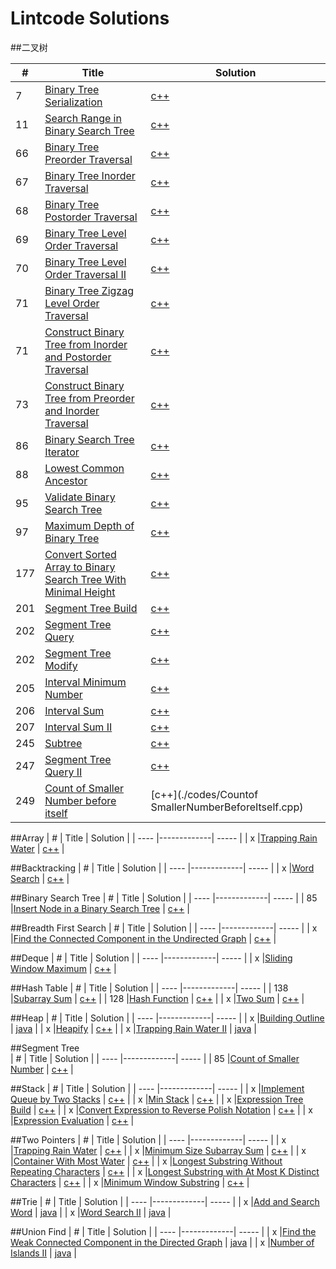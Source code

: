 Lintcode Solutions
===

##二叉树

| #    | Title       | Solution  | 
| ---- |-------------| -----     |
| 7    |[Binary Tree Serialization](http://www.lintcode.com/en/problem/binary-tree-serialization/) | [c++](./codes/BinaryTreeSerialization.cpp) |
| 11    |[Search Range in Binary Search Tree](http://www.lintcode.com/en/problem/search-range-in-binary-search-tree/) | [c++](./codes/SearchRangeinBinarySearchTree.cpp) |
| 66    |[Binary Tree Preorder Traversal](http://www.lintcode.com/en/problem/binary-tree-preorder-traversal/) | [c++](./codes/BinaryTreePreorderTraversal.cpp) |
| 67    |[Binary Tree Inorder Traversal](http://www.lintcode.com/en/problem/binary-tree-inorder-traversal/) | [c++](./codes/BinaryTreeInorderTraversal.cpp) |
| 68    |[Binary Tree Postorder Traversal](http://www.lintcode.com/en/problem/binary-tree-postorder-traversal/) | [c++](./codes/BinaryTreePostorderTraversal.cpp) |
| 69    |[Binary Tree Level Order Traversal](http://www.lintcode.com/en/problem/binary-tree-level-order-traversal/) | [c++](./codes/BinaryTreeLevelOrderTraversal.cpp) |
| 70    |[Binary Tree Level Order Traversal II](http://www.lintcode.com/en/problem/binary-tree-level-order-traversal-ii/) | [c++](./codes/BinaryTreeLevelOrderTraversalII.cpp) |
| 71    |[Binary Tree Zigzag Level Order Traversal](http://www.lintcode.com/en/problem/binary-tree-zigzag-level-order-traversal/) | [c++](./codes/BinaryTreeZigzagLevelOrderTraversal.cpp) |
| 71    |[Construct Binary Tree from Inorder and Postorder Traversal](http://www.lintcode.com/en/problem/construct-binary-tree-from-inorder-and-postorder-traversal/) | [c++](./codes/ConstructBinaryTreefromInorderandPostorderTraversal.cpp) |
| 73    |[Construct Binary Tree from Preorder and Inorder Traversal](http://www.lintcode.com/en/problem/construct-binary-tree-from-preorder-and-inorder-traversal/) | [c++](./codes/ConstructBinaryTreefromPreorderandInorderTraversal.cpp) |
| 86    |[Binary Search Tree Iterator](http://www.lintcode.com/en/problem/binary-search-tree-iterator/) | [c++](./codes/BinarySearchTreeIterator.cpp) |
| 88    |[Lowest Common Ancestor](http://www.lintcode.com/en/problem/lowest-common-ancestor/) | [c++](./codes/LowestCommonAncestor.cpp) |
| 95    |[Validate Binary Search Tree](http://www.lintcode.com/en/problem/validate-binary-search-tree/) | [c++](./codes/ValidateBinarySearchTree.cpp) |
| 97    |[Maximum Depth of Binary Tree](http://www.lintcode.com/en/problem/maximum-depth-of-binary-tree/) | [c++](./codes/MaximumDepthofBinaryTree.cpp) |
| 177    |[Convert Sorted Array to Binary Search Tree With Minimal Height](http://www.lintcode.com/en/problem/convert-sorted-array-to-binary-search-tree-with-minimal-height/) | [c++](./codes/ConvertSortedArraytoBinarySearchTreeWithMinimalHeight.cpp) |
| 201    |[Segment Tree Build](http://www.lintcode.com/en/problem/segment-tree-build/) | [c++](./codes/SegmentTreeBuild.cpp) |
| 202    |[Segment Tree Query](http://www.lintcode.com/en/problem/segment-tree-query/) | [c++](./codes/SegmentTreeQuery.cpp) |
| 202    |[Segment Tree Modify](http://www.lintcode.com/en/problem/segment-tree-modify/) | [c++](./codes/SegmentTreeModify.cpp) |
| 205    |[Interval Minimum Number](http://www.lintcode.com/en/problem/interval-minimum-number/) | [c++](./codes/IntervalMinimumNumber.cpp) |
| 206    |[Interval Sum](http://www.lintcode.com/en/problem/interval-sum/) | [c++](./codes/IntervalSum.cpp) |
| 207    |[Interval Sum II](http://www.lintcode.com/en/problem/interval-sum-ii/) | [c++](./codes/IntervalSumII.cpp) |
| 245    |[Subtree](http://www.lintcode.com/en/problem/subtree/) | [c++](./codes/Subtree.cpp) |
| 247    |[Segment Tree Query II](http://www.lintcode.com/en/problem/segment-tree-query-ii/) | [c++](./codes/SegmentTreeQueryII.cpp) |
| 249    |[Count of Smaller Number before itself](http://www.lintcode.com/en/problem/count-of-smaller-number-before-itself/) | [c++](./codes/Countof SmallerNumberBeforeItself.cpp) |

##Array
| #    | Title       | Solution  | 
| ---- |-------------| -----     |
| x    |[Trapping Rain Water](http://www.lintcode.com/en/problem/trapping-rain-water/) | [c++](./codes/Trapping_Rain_Water.cpp) |

##Backtracking
| #    | Title       | Solution  | 
| ---- |-------------| -----     |
| x    |[Word Search](http://www.lintcode.com/en/problem/word-search/) | [c++](./codes/Word_Search.cpp) |


##Binary Search Tree 
| #    | Title       | Solution  | 
| ---- |-------------| -----     |
| 85    |[Insert Node in a Binary Search Tree](http://www.lintcode.com/en/problem/insert-node-in-a-binary-search-tree/) | [c++](./codes/InsertNodeinaBinarySearchTree.cpp) |

##Breadth First Search
| #    | Title       | Solution  | 
| ---- |-------------| -----     |
| x    |[Find the Connected Component in the Undirected Graph](http://www.lintcode.com/en/problem/find-the-connected-component-in-the-undirected-graph/) | [c++](./codes/Find_the_Connected_Component_in_the_Undirected_Graph.cpp) |

##Deque
| #    | Title       | Solution  | 
| ---- |-------------| -----     |
| x    |[Sliding Window Maximum](http://www.lintcode.com/en/problem/sliding-window-maximum/) | [c++](./codes/Sliding_Window_Maximum.cpp) |

##Hash Table
| #    | Title       | Solution  | 
| ---- |-------------| -----     |
| 138  |[Subarray Sum](http://www.lintcode.com/en/problem/subarray-sum/) | [c++](./codes/SubarraySum.cpp) |
| 128  |[Hash Function](http://www.lintcode.com/en/problem/hash-function/) | [c++](./codes/HashFunction.cpp) |
| x  |[Two Sum](http://www.lintcode.com/en/problem/two-sum/) | [c++](./codes/Two_Sum.cpp) |


##Heap
| #    | Title       | Solution  | 
| ---- |-------------| -----     |
| x    |[Building Outline](http://www.lintcode.com/en/problem/building-outline/) | [java](./codes/Building_Outline.java) |
| x    |[Heapify](http://www.lintcode.com/en/problem/heapify/) | [c++](./codes/Heapify.cpp) |
| x    |[Trapping Rain Water II](http://www.lintcode.com/en/problem/trapping-rain-water-ii/) | [java](./codes/Trapping_Rain_Water_II.java) |


##Segment Tree  
| #    | Title       | Solution  | 
| ---- |-------------| -----     |
| 85    |[Count of Smaller Number](http://www.lintcode.com/en/problem/count-of-smaller-number/) | [c++](./codes/CountofSmallerNumber.cpp) |

##Stack
| #    | Title       | Solution  | 
| ---- |-------------| -----     |
| x    |[Implement Queue by Two Stacks](http://www.lintcode.com/en/problem/implement-queue-by-two-stacks/) | [c++](./codes/Implement_Queue_by_Two_Stacks.cpp) |
| x    |[Min Stack](http://www.lintcode.com/en/problem/min-stack/) | [c++](./codes/Min_Stack.cpp) |
| x    |[Expression Tree Build](http://www.lintcode.com/en/problem/expression-tree-build/#) | [c++](./codes/Expression_Tree_Build.cpp) |
| x    |[Convert Expression to Reverse Polish Notation](http://www.lintcode.com/en/problem/convert-expression-to-reverse-polish-notation/) | [c++](./codes/Convert_Expression_to_Reverse_Polish_Notation.cpp) |
| x    |[Expression Evaluation](http://www.lintcode.com/en/problem/expression-evaluation/) | [c++](./codes/Expression_Evaluation.cpp) |


##Two Pointers
| #    | Title       | Solution  | 
| ---- |-------------| -----     |
| x    |[Trapping Rain Water](http://www.lintcode.com/en/problem/trapping-rain-water/) | [c++](./codes/Trapping_Rain_Water.cpp) |
| x    |[Minimum Size Subarray Sum](http://www.lintcode.com/en/problem/minimum-size-subarray-sum/) | [c++](./codes/Minimum_Size_Subarray_Sum.cpp) |
| x    |[Container With Most Water](http://www.lintcode.com/en/problem/container-with-most-water/) | [c++](./codes/Container_With_Most_Water.cpp) |
| x    |[Longest Substring Without Repeating Characters](http://www.lintcode.com/en/problem/longest-substring-without-repeating-characters/) | [c++](./codes/Longest_Substring_Without_Repeating_Characters.cpp) |
| x    |[Longest Substring with At Most K Distinct Characters](http://www.lintcode.com/en/problem/longest-substring-with-at-most-k-distinct-characters/) | [c++](./codes/Longest_Substring_with_At_Most_K_Distinct_Characters.cpp) |
| x    |[Minimum Window Substring](http://www.lintcode.com/en/problem/minimum-window-substring/) | [c++](./codes/Minimum_Window_Substring.cpp) |

##Trie
| #    | Title       | Solution  | 
| ---- |-------------| -----     |
| x    |[Add and Search Word](http://www.lintcode.com/en/problem/add-and-search-word/) | [java](./codes/Add_and_Search_Word.java) |
| x    |[Word Search II](http://www.lintcode.com/en/problem/word-search-ii/) | [java](./codes/Word_Search_II.java) |


##Union Find
| #    | Title       | Solution  | 
| ---- |-------------| -----     |
| x  |[Find the Weak Connected Component in the Directed Graph](http://www.lintcode.com/en/problem/find-the-weak-connected-component-in-the-directed-graph/) | [java](./codes/Find_the_Weak_Connected_Component_in_the_Directed_Graph.java) |
| x  |[Number of Islands II](http://www.lintcode.com/en/problem/number-of-islands-ii/) | [java](./codes/Number_of_Islands_II.java) |

